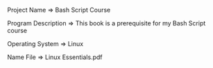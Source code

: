 Project Name => Bash Script Course

Program Description => This book is a prerequisite for my Bash Script course

Operating System => Linux

Name File => Linux Essentials.pdf